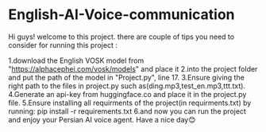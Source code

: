 # English-AI-Voice-communication
Hi guys! welcome to this project. there are couple of tips you need to consider for running this project :

1.download the English VOSK model from "https://alphacephei.com/vosk/models" and place it 2.into the project folder and put the path of the model in "Project.py", line 17.
3.Ensure giving the right path to the files in project.py such as(ding.mp3,test_en.mp3,ttt.txt).
4.Generate an api-key from huggingface.co and place it in the project.py file.
5.Ensure installing all requirments of the project(in requirments.txt) by running: pip install -r requirements.txt
6.and now you can run the project and enjoy your Persian AI voice agent.
Have a nice day😊
